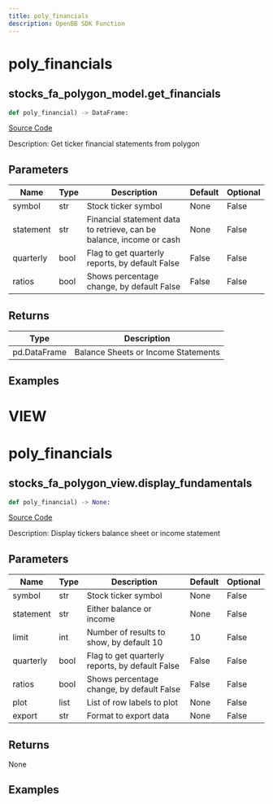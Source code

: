 ```yaml
---
title: poly_financials
description: OpenBB SDK Function
---
```

# poly_financials

## stocks_fa_polygon_model.get_financials

```python
def poly_financial) -> DataFrame:
```
[Source Code](https://github.com/OpenBB-finance/OpenBBTerminal/tree/main/openbb_terminal/decorators.py#L16)

Description: Get ticker financial statements from polygon

## Parameters

| Name | Type | Description | Default | Optional |
| ---- | ---- | ----------- | ------- | -------- |
| symbol | str | Stock ticker symbol | None | False |
| statement | str | Financial statement data to retrieve, can be balance, income or cash | None | False |
| quarterly | bool | Flag to get quarterly reports, by default False | False | False |
| ratios | bool | Shows percentage change, by default False | False | False |

## Returns

| Type | Description |
| ---- | ----------- |
| pd.DataFrame | Balance Sheets or Income Statements |

## Examples




# VIEW

# poly_financials

## stocks_fa_polygon_view.display_fundamentals

```python
def poly_financial) -> None:
```
[Source Code](https://github.com/OpenBB-finance/OpenBBTerminal/tree/main/openbb_terminal/decorators.py#L25)

Description: Display tickers balance sheet or income statement

## Parameters

| Name | Type | Description | Default | Optional |
| ---- | ---- | ----------- | ------- | -------- |
| symbol | str | Stock ticker symbol | None | False |
| statement | str | Either balance or income | None | False |
| limit | int | Number of results to show, by default 10 | 10 | False |
| quarterly | bool | Flag to get quarterly reports, by default False | False | False |
| ratios | bool | Shows percentage change, by default False | False | False |
| plot | list | List of row labels to plot | None | False |
| export | str | Format to export data | None | False |

## Returns

None

## Examples

